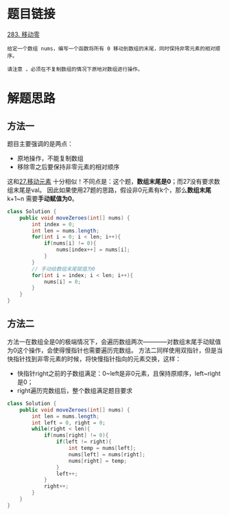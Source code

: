 # 题目链接
[283. 移动零](https://leetcode.cn/problems/move-zeroes/description/)
```
给定一个数组 nums，编写一个函数将所有 0 移动到数组的末尾，同时保持非零元素的相对顺序。

请注意 ，必须在不复制数组的情况下原地对数组进行操作。
```

# 解题思路
## 方法一
题目主要强调的是两点：
+ 原地操作，不能复制数组
+ 移除零之后要保持非零元素的相对顺序

这和[27.移动元素](https://leetcode.cn/problems/remove-element/description/) 十分相似！不同点是：这个题，**数组末尾是0**；而27没有要求数组末尾是val。 因此如果使用27题的思路，假设非0元素有k个，那么**数组末尾** k+1\~n 需要**手动赋值为0**。
```java
class Solution {
    public void moveZeroes(int[] nums) {
        int index = 0;
        int len = nums.length;
        for(int i = 0; i < len; i++){
            if(nums[i] != 0){
                nums[index++] = nums[i];
            }
        }
        // 手动给数组末尾赋值为0
        for(int i = index; i < len; i++){
            nums[i] = 0;
        }
    }
}
```

## 方法二
方法一在数组全是0的极端情况下，会遍历数组两次————对数组末尾手动赋值为0这个操作，会使得慢指针也需要遍历完数组。
方法二同样使用双指针，但是当快指针找到非零元素的时候，将快慢指针指向的元素交换，这样：
+ 快指针right之前的子数组满足：0\~left是非0元素，且保持原顺序，left\~right是0；
+ right遍历完数组后，整个数组满足题目要求

```java
class Solution {
    public void moveZeroes(int[] nums) {
        int len = nums.length;
        int left = 0, right = 0;
        while(right < len){
            if(nums[right] != 0){
                if(left != right){
                    int temp = nums[left];
                    nums[left] = nums[right];
                    nums[right] = temp;
                }
                left++;               
            }
            right++;
        }
    }
}
```
